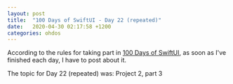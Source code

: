 ```yaml
---
layout: post
title:  "100 Days of SwiftUI - Day 22 (repeated)"
date:   2020-04-30 02:17:58 +1200
categories: ohdos
---
```

According to the rules for taking part in [100 Days of SwiftUI](https://www.hackingwithswift.com/100/swiftui), as soon as I've finished each day, I have to post about it.

The topic for Day 22 (repeated) was: Project 2, part 3
